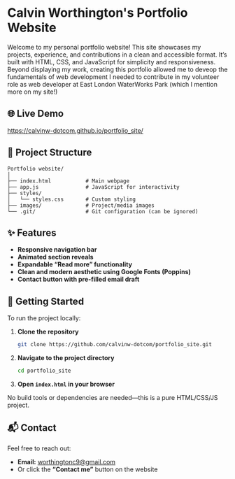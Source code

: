 # Calvin Worthington's Portfolio Website

Welcome to my personal portfolio website! This site showcases my projects, experience, and contributions in a clean and accessible format. It’s built with HTML, CSS, and JavaScript for simplicity and responsiveness. Beyond displaying my work, creating this portfolio allowed me to deveop the fundamentals of web development I needed to contribute in my volunteer role as web developer at East London WaterWorks Park (which I mention more on my site!)

## 🌐 Live Demo

https://calvinw-dotcom.github.io/portfolio_site/

## 📁 Project Structure

```
Portfolio website/
│
├── index.html           # Main webpage
├── app.js               # JavaScript for interactivity
├── styles/
│   └── styles.css       # Custom styling
├── images/              # Project/media images
└── .git/                # Git configuration (can be ignored)
```

## ✨ Features

- **Responsive navigation bar**
- **Animated section reveals**
- **Expandable “Read more” functionality**
- **Clean and modern aesthetic using Google Fonts (Poppins)**
- **Contact button with pre-filled email draft**

## 🚀 Getting Started

To run the project locally:

1. **Clone the repository**
   ```bash
   git clone https://github.com/calvinw-dotcom/portfolio_site.git
   ```
2. **Navigate to the project directory**
   ```bash
   cd portfolio_site
   ```
3. **Open `index.html` in your browser**

No build tools or dependencies are needed—this is a pure HTML/CSS/JS project.

## 📬 Contact

Feel free to reach out:
- **Email:** worthingtonc9@gmail.com
- Or click the **“Contact me”** button on the website

